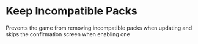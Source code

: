 # Keep Incompatible Packs

Prevents the game from removing incompatible packs when updating and skips the confirmation screen when enabling one
